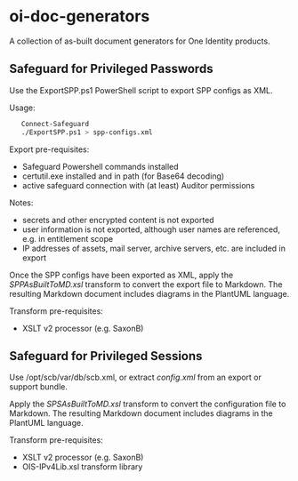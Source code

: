 # oi-doc-generators

A collection of as-built document generators for One Identity products.


## Safeguard for Privileged Passwords

Use the ExportSPP.ps1 PowerShell script to export SPP configs as XML.

Usage:

``` sh
   Connect-Safeguard
   ./ExportSPP.ps1 > spp-configs.xml
```

Export pre-requisites:

- Safeguard Powershell commands installed
- certutil.exe installed and in path (for Base64 decoding)
- active safeguard connection with (at least) Auditor permissions

Notes:

- secrets and other encrypted content is not exported
- user information is not exported, although user names are referenced, e.g. in entitlement scope
- IP addresses of assets, mail server, archive servers, etc. are included in export


Once the SPP configs have been exported as XML, apply the _SPPAsBuiltToMD.xsl_ transform to convert the export file to Markdown.  The resulting Markdown document includes diagrams in the PlantUML language.

Transform pre-requisites:

- XSLT v2 processor (e.g. SaxonB)


## Safeguard for Privileged Sessions

Use /opt/scb/var/db/scb.xml, or extract _config.xml_ from an export or support bundle.

Apply the _SPSAsBuiltToMD.xsl_ transform to convert the configuration file to Markdown.  The resulting Markdown document includes diagrams in the PlantUML language.

Transform pre-requisites:

- XSLT v2 processor (e.g. SaxonB)
- OIS-IPv4Lib.xsl transform library



